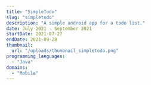 ```yaml
---
title: "SimpleTodo"
slug: "simpletodo"
description: "A simple android app for a todo list."
date: July 2021 - September 2021
startDate: 2021-07-27
endDate: 2021-09-28
thumbnail:
  url: "/uploads/thumbnail_simpletodo.png"
programming_languages:
  - "Java"
domains:
  - "Mobile"
---
```

